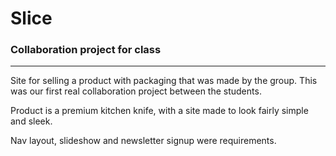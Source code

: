 # Slice

### Collaboration project for class

---

Site for selling a product with packaging that was made by the group. This was our first real collaboration project between the students.

Product is a premium kitchen knife, with a site made to look fairly simple and sleek.

Nav layout, slideshow and newsletter signup were requirements.
